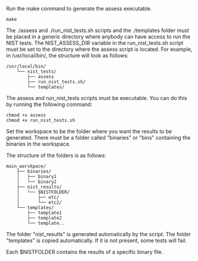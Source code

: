 Run the make command to generate the assess executable. 
```
make
```

The ./assess and ./run_nist_tests.sh scripts and the ./templates folder must be placed in a generic directory where anybody can have access to run the NIST tests.
The NIST_ASSESS_DIR variable in the run_nist_tests.sh script must be set to the directory where the assess script is located.
For example, in /usr/local/bin/, the structure will look as follows:

```
/usr/local/bin/
    └── nist_tests/
        ├── assess
        ├── run_nist_tests.sh/
        └── templates/
```

The assess and run_nist_tests scripts must be executable. You can do this by running the following command:

```
chmod +x assess
chmod +x run_nist_tests.sh
```

Set the workspace to be the folder where you want the results to be generated.
There must be a folder called "binaries" or "bins" containing the binaries in the workspace.

The structure of the folders is as follows:

```
main_worskpace/
    ├── binaries/
    │   ├── binary1
    │   └── binary2
    ├── nist_results/
    │   └── $NISTFOLDER/
    │       ├── etc/
    │       └── etc2/
    └── templates/
        ├── template1
        ├── template2
        └── template..
```

The folder "nist_results" is generated automatically by the script.
The folder "templates" is copied automatically. If it is not present, some tests will fail.

Each $NISTFOLDER contains the results of a specific binary file.
